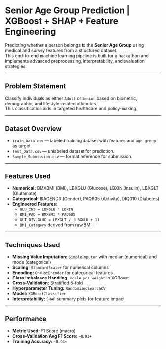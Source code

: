 # Senior Age Group Prediction | XGBoost + SHAP + Feature Engineering

Predicting whether a person belongs to the **Senior Age Group** using medical and survey features from a structured dataset.  
This end-to-end machine learning pipeline is built for a hackathon and implements advanced preprocessing, interpretability, and evaluation strategies.

---

##  Problem Statement

Classify individuals as either `Adult` or `Senior` based on biometric, demographic, and lifestyle-related attributes.  
This classification aids in targeted healthcare and policy-making.

---

##  Dataset Overview

- `Train_Data.csv` — labeled training dataset with features and `age_group` as target.
- `Test_Data.csv` — unlabeled dataset for prediction.
- `Sample_Submission.csv` — format reference for submission.

---

##  Features Used

- **Numerical:** BMXBMI (BMI), LBXGLU (Glucose), LBXIN (Insulin), LBXGLT (Glutamate)
- **Categorical:** RIAGENDR (Gender), PAQ605 (Activity), DIQ010 (Diabetes)
- **Engineered Features:**
  - `GLU_INS = LBXGLU * LBXIN`
  - `BMI_PAQ = BMXBMI * PAQ605`
  - `GLT_DIV_GLUC = LBXGLT / (LBXGLU + 1)`
  - `BMI_Category` derived from raw BMI

---

##  Techniques Used

- **Missing Value Imputation:** `SimpleImputer` with median (numerical) and mode (categorical)
- **Scaling:** `StandardScaler` for numerical columns
- **Encoding:** `OneHotEncoder` for categorical features
- **Class Imbalance Handling:** `scale_pos_weight` in XGBoost
- **Cross-Validation:** Stratified 5-fold
- **Hyperparameter Tuning:** `RandomizedSearchCV`
- **Model:** `XGBoostClassifier`
- **Interpretability:** `SHAP` summary plots for feature impact

---

##  Performance

- **Metric Used:** F1 Score (macro)
- **Cross-Validation Avg F1 Score:** `~0.91+`
- **Training Accuracy:** `~0.94+`

